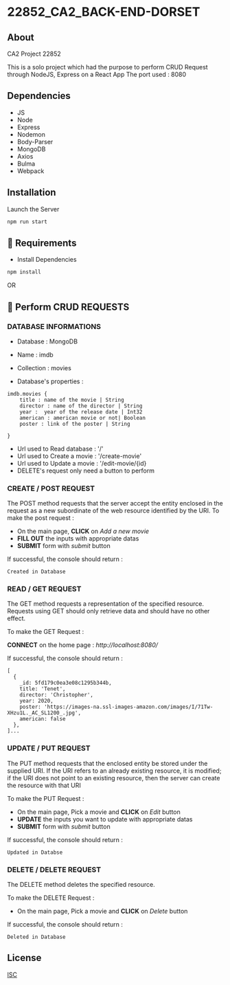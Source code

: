 # 22852_CA2_BACK-END-DORSET

## About

CA2 Project 22852

This is a solo project which had the purpose to perform CRUD Request through NodeJS, Express on a React App
The port used : 8080

## Dependencies

- JS
- Node
- Express
- Nodemon
- Body-Parser
- MongoDB
- Axios
- Bulma
- Webpack


## Installation

Launch the Server

```bash
npm run start

```

## :briefcase: Requirements

- Install Dependencies

```bash
npm install

```


OR 

## :email: Perform CRUD REQUESTS


### DATABASE INFORMATIONS

- Database : MongoDB
- Name : imdb
- Collection : movies

- Database's properties : 
   
```
imdb.movies {
    title : name of the movie | String
    director : name of the director | String
    year :  year of the release date | Int32
    american : american movie or not| Boolean
    poster : link of the poster | String

}
```

- Url used to Read database : '/'
- Url used to Create a movie : '/create-movie'
- Url used to Update a movie : '/edit-movie/{id}
- DELETE's request only need a button to perform 


### CREATE / POST REQUEST

The POST method requests that the server accept the entity enclosed in the request as a new subordinate of the web resource identified by the URI.
To make the post request : 

- On the main page, **CLICK** on *Add a new movie*
- **FILL OUT** the inputs with appropriate datas 
- **SUBMIT** form with *submit* button

If successful, the console should return :

````shell script
Created in Database

````

### READ / GET REQUEST

The GET method requests a representation of the specified resource. Requests using GET should only retrieve data and should have no other effect. 

To make the GET Request : 

**CONNECT** on the home page : *http://localhost:8080/*

If successful, the console should return :

````shell script
[
  {
    _id: 5fd179c0ea3e08c1295b344b,
    title: 'Tenet',
    director: 'Christopher',
    year: 2020,
    poster: 'https://images-na.ssl-images-amazon.com/images/I/71Tw-XHzu1L._AC_SL1200_.jpg',
    american: false
  },
]...

````

### UPDATE / PUT REQUEST

The PUT method requests that the enclosed entity be stored under the supplied URI. If the URI refers to an already existing resource, it is modified; if the URI does not point to an existing resource, then the server can create the resource with that URI

To make the PUT Request :

- On the main page, Pick a movie and **CLICK** on *Edit* button
- **UPDATE** the inputs you want to update with appropriate datas 
- **SUBMIT** form with *submit* button

If successful, the console should return :

````shell script
Updated in Databse

````

### DELETE / DELETE REQUEST

The DELETE method deletes the specified resource.

To make the DELETE Request : 

- On the main page, Pick a movie and **CLICK** on *Delete* button

If successful, the console should return :

````shell script
Deleted in Database 
````

## License

[ISC](https://choosealicense.com/licenses/isc/)
